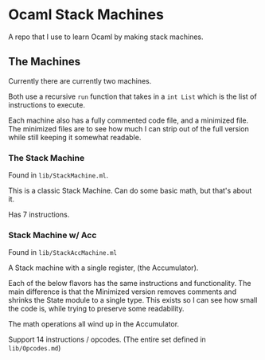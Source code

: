 # Ocaml Stack Machines

A repo that I use to learn Ocaml by making stack machines.

## The Machines

Currently there are currently two machines.

Both use a recursive `run` function that takes in a `int List` which is
the list of instructions to execute.

Each machine also has a fully commented code file, and a minimized file.
The minimized files are to see how much I can strip out of the full version
while still keeping it somewhat readable.

### The Stack Machine

Found in `lib/StackMachine.ml`. 

This is a classic Stack Machine. Can do some basic math, but that's about it.

Has 7 instructions.

### Stack Machine w/ Acc

Found in `lib/StackAccMachine.ml`

A Stack machine with a single register, (the Accumulator).

Each of the below flavors has the same instructions and functionality.
The main difference is that the Minimized version removes comments and
shrinks the State module to a single type. This exists so I can see how
small the code is, while trying to preserve some readability.

The math operations all wind up in the Accumulator.

Support 14 instructions / opcodes. (The entire set defined in `lib/Opcodes.md`)

